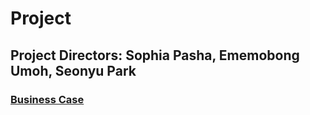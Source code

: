 # Project
## Project Directors: Sophia Pasha, Ememobong Umoh, Seonyu Park
### [Business Case](documents/BUSINESSCASE.pdf)
